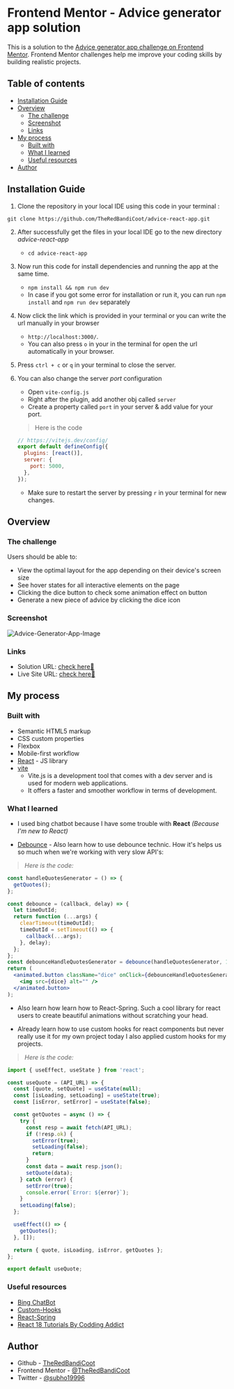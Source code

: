 # Frontend Mentor - Advice generator app solution

This is a solution to the [Advice generator app challenge on Frontend Mentor](https://www.frontendmentor.io/challenges/advice-generator-app-QdUG-13db). Frontend Mentor challenges help me improve your coding skills by building realistic projects.

## Table of contents

- [Installation Guide](#installation-guide)
- [Overview](#overview)
  - [The challenge](#the-challenge)
  - [Screenshot](#screenshot)
  - [Links](#links)
- [My process](#my-process)
  - [Built with](#built-with)
  - [What I learned](#what-i-learned)
  - [Useful resources](#useful-resources)
- [Author](#author)

## Installation Guide

1. Clone the repository in your local IDE using this code in your terminal :

```git
git clone https://github.com/TheRedBandiCoot/advice-react-app.git
```

2. After successfully get the files in your local IDE go to the new directory _advice-react-app_

   - `cd advice-react-app`

3. Now run this code for install dependencies and running the app at the same time.

   - `npm install && npm run dev`
   - In case if you got some error for installation or run it, you can run `npm install` and `npm run dev` separately

4. Now click the link which is provided in your terminal or you can write the url manually in your browser

   - `http://localhost:3000/`.
   - You can also press `o` in your in the terminal for open the url automatically in your browser.

5. Press `ctrl + c` or `q` in your terminal to close the server.

6. You can also change the server _port_ configuration

   - Open `vite-config.js`
   - Right after the plugin, add another obj called `server`
   - Create a property called `port` in your server & add value for your port.

   > Here is the code

   ```js
   // https://vitejs.dev/config/
   export default defineConfig({
     plugins: [react()],
     server: {
       port: 5000,
     },
   });
   ```

   - Make sure to restart the server by pressing `r` in your terminal for new changes.

## Overview

### The challenge

Users should be able to:

- View the optimal layout for the app depending on their device's screen size
- See hover states for all interactive elements on the page
- Clicking the dice button to check some animation effect on button
- Generate a new piece of advice by clicking the dice icon

### Screenshot

![Advice-Generator-App-Image](https://i.ibb.co/G3DTZ08/image.png)

### Links

- Solution URL: [check here🔗](https://github.com/TheRedBandiCoot/advice-react-app.git)
- Live Site URL: [check here🔗](https://theredbandicoot-advice-react-app.netlify.app/)

## My process

### Built with

- Semantic HTML5 markup
- CSS custom properties
- Flexbox
- Mobile-first workflow
- [React](https://reactjs.org/) - JS library
- [vite](https://vitejs.dev/)
  - Vite.js is a development tool that comes with a dev server and is used for modern web applications.
  - It offers a faster and smoother workflow in terms of development.

### What I learned

- I used bing chatbot because I have some trouble with **React** _(Because I'm new to React)_

- [Debounce](https://www.freecodecamp.org/news/javascript-debounce-example/) - Also learn how to use debounce technic. How it's helps us so much when we're working with very slow API's:

> _Here is the code:_

```jsx
const handleQuotesGenerator = () => {
  getQuotes();
};

const debounce = (callback, delay) => {
  let timeOutId;
  return function (...args) {
    clearTimeout(timeOutId);
    timeOutId = setTimeout(() => {
      callback(...args);
    }, delay);
  };
};
const debounceHandleQuotesGenerator = debounce(handleQuotesGenerator, 1000);
return (
  <animated.button className="dice" onClick={debounceHandleQuotesGenerator}>
    <img src={dice} alt="" />
  </animated.button>
);
```

- Also learn how learn how to React-Spring. Such a cool library for react users to create beautiful animations without scratching your head.

- Already learn how to use custom hooks for react components but never really use it for my own project today I also applied custom hooks for my projects.

> _Here is the code:_

```jsx
import { useEffect, useState } from 'react';

const useQuote = (API_URL) => {
  const [quote, setQuote] = useState(null);
  const [isLoading, setLoading] = useState(true);
  const [isError, setError] = useState(false);

  const getQuotes = async () => {
    try {
      const resp = await fetch(API_URL);
      if (!resp.ok) {
        setError(true);
        setLoading(false);
        return;
      }
      const data = await resp.json();
      setQuote(data);
    } catch (error) {
      setError(true);
      console.error(`Error: ${error}`);
    }
    setLoading(false);
  };

  useEffect(() => {
    getQuotes();
  }, []);

  return { quote, isLoading, isError, getQuotes };
};

export default useQuote;
```

### Useful resources

- [Bing ChatBot](https://www.bing.com/search?form=NTPCHT&q=What+can+the+new+Bing+chat+do%3f&showconv=1)
- [Custom-Hooks](https://react.dev/learn/reusing-logic-with-custom-hooks)
- [React-Spring](https://www.react-spring.dev/)
- [React 18 Tutorials By Codding Addict](https://youtu.be/Flbw5BX_AX0)

## Author

- Github - [TheRedBandiCoot](https://github.com/TheRedBandiCoot)
- Frontend Mentor - [@TheRedBandiCoot](https://www.frontendmentor.io/profile/TheRedBandiCoot)
- Twitter - [@subho19996](https://twitter.com/subho19996)
